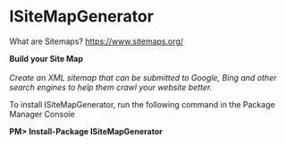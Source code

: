 # ISiteMapGenerator

What are Sitemaps? https://www.sitemaps.org/


<b>Build your Site Map</b>
</br>
</br>
<i>Create an XML sitemap that can be submitted to Google, Bing and other search engines to help them crawl your website better.</i>


To install ISiteMapGenerator, run the following command in the Package Manager Console

<b>PM> Install-Package ISiteMapGenerator</b>
